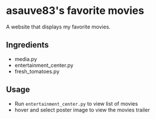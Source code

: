 # asauve83's favorite movies
A website that displays my favorite movies. 

## Ingredients
* media.py
* entertainment_center.py
* fresh_tomatoes.py

## Usage
* Run `entertainment_center.py` to view list of movies
* hover and select poster image to view the movies trailer
